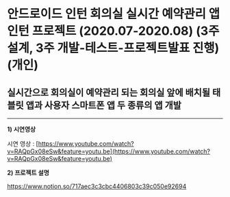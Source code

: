 

# 안드로이드 인턴 회의실 실시간 예약관리 앱 인턴 프로젝트 (2020.07-2020.08) (3주 설계, 3주 개발-테스트-프로젝트발표 진행) (개인)


## 실시간으로 회의실이 예약관리 되는 회의실 앞에 배치될 태블릿 앱과 사용자 스마트폰 앱 두 종류의 앱 개발
---

**1) 시연영상**


시연 영상 : [https://www.youtube.com/watch?v=RAQpGx08eSw&feature=youtu.be](https://www.youtube.com/watch?v=RAQpGx08eSw&feature=youtu.be)

**2) 프로젝트 설명**

https://www.notion.so/717aec3c3cbc4406803c39c050e92694
